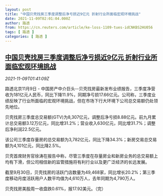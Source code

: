 ```yaml
---
layout: post
title: "中国贝壳找房三季度调整后净亏损近9亿元 折射行业所面临宏观环境挑战"
date: 2021-11-09T02:01:04.000Z
author: 路透
from: https://cn.reuters.com/article/ke-loss-1109-tues-idCNKBS2HU056
tags: [ 路透 ]
categories: [ 路透 ]
---
```

<!--1636423264000-->
[中国贝壳找房三季度调整后净亏损近9亿元 折射行业所面临宏观环境挑战](https://cn.reuters.com/article/ke-loss-1109-tues-idCNKBS2HU056)
------

<div>
<div><i>2021-11-09T01:41:09Z</i></div><p>路透北京11月9日 - 中国房产中介巨头--贝壳找房最新发布业绩报告，三季度净营收为181亿元人民币，同比下降11.9%，同期净亏损17.66亿元。公司称，三季度业绩反映了行业所面临的宏观环境挑战，但在市场下行大环境下公司总交易额仍处领先地位。</p><p>贝壳找房三季度总交易额(GTV)为8,307亿元，调整后净亏损8.88亿元。前九月累计总交易额3.12万亿元，同比增31.2%；营业收入630亿元，同比增31.7%；调整后净利润22.5亿元。</p><p>该公司三季度存量房的总交易额为3,782亿元，同比下降34.3%；新房交易总交易额为4,101亿元，同比降2.5%。</p><p>贝壳首席财务官徐涛在报告中称，尽管三季度在存量房业和新房业务的总交易额上均有下滑，但公司相信新的监管措施将有利行业以及更广泛经济的长远发展。</p><p>截至9月30日，贝壳找房的活跃门店数量为49,468家，同比增长20.2%；第三季度移动月度活跃用户人数平均值为4,610万人，去年同期为4,790万人。</p><p>贝壳找房美股周一收盘跌0.61%，报17.92美元。（完）</p>
</div>
